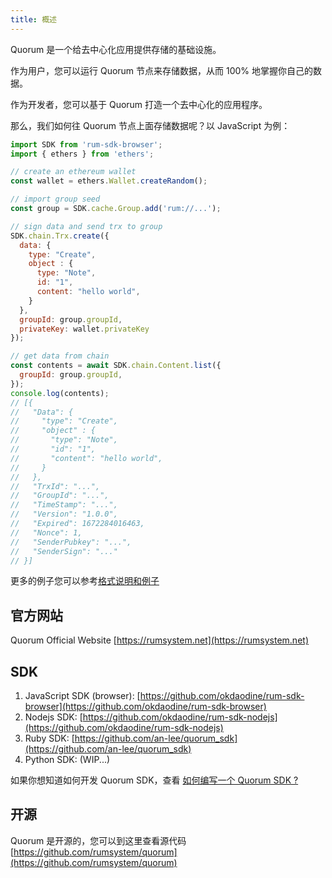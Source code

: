 ```yaml
---
title: 概述
---
```


Quorum 是一个给去中心化应用提供存储的基础设施。

作为用户，您可以运行 Quorum 节点来存储数据，从而 100% 地掌握你自己的数据。

作为开发者，您可以基于 Quorum 打造一个去中心化的应用程序。

那么，我们如何往 Quorum 节点上面存储数据呢？以 JavaScript 为例：

```javascript
import SDK from 'rum-sdk-browser';
import { ethers } from 'ethers';

// create an ethereum wallet
const wallet = ethers.Wallet.createRandom();

// import group seed
const group = SDK.cache.Group.add('rum://...');

// sign data and send trx to group
SDK.chain.Trx.create({
  data: {
    type: "Create",
    object : {
      type: "Note",
      id: "1",
      content: "hello world",
    }
  },
  groupId: group.groupId,
  privateKey: wallet.privateKey
});

// get data from chain
const contents = await SDK.chain.Content.list({
  groupId: group.groupId,
});
console.log(contents);
// [{
//   "Data": {
//     "type": "Create",
//     "object" : {
//       "type": "Note",
//       "id": "1",
//       "content": "hello world",
//     }
//   },
//   "TrxId": "...",
//   "GroupId": "...",
//   "TimeStamp": "...",
//   "Version": "1.0.0",
//   "Expired": 1672284016463,
//   "Nonce": 1,
//   "SenderPubkey": "...",
//   "SenderSign": "..."
// }]
```

更多的例子您可以参考[格式说明和例子](/docs/data-format-and-examples/)

## 官方网站

Quorum Official Website [https://rumsystem.net](https://rumsystem.net)

## SDK

1. JavaScript SDK (browser): [https://github.com/okdaodine/rum-sdk-browser](https://github.com/okdaodine/rum-sdk-browser)
2. Nodejs SDK: [https://github.com/okdaodine/rum-sdk-nodejs](https://github.com/okdaodine/rum-sdk-nodejs)
3. Ruby SDK: [https://github.com/an-lee/quorum_sdk](https://github.com/an-lee/quorum_sdk)
4. Python SDK: (WIP...)

如果你想知道如何开发 Quorum SDK，查看 [如何编写一个 Quorum SDK ?](/docs/build-sdk)

## 开源

Quorum 是开源的，您可以到这里查看源代码 [https://github.com/rumsystem/quorum](https://github.com/rumsystem/quorum)